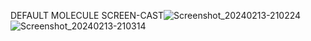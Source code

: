 DEFAULT MOLECULE SCREEN-CAST![Screenshot_20240213-210224](https://github.com/TRILLTOWN/default-screen-cast/assets/156146190/c4f1e397-239c-44e1-aef4-1fb8bf2f032a)
![Screenshot_20240213-210314](https://github.com/TRILLTOWN/default-screen-cast/assets/156146190/10af132d-cba6-4086-877b-b17953be3f58)

